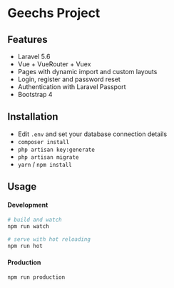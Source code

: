 # Geechs Project

## Features

- Laravel 5.6 
- Vue + VueRouter + Vuex
- Pages with dynamic import and custom layouts
- Login, register and password reset
- Authentication with Laravel Passport
- Bootstrap 4

## Installation

- Edit `.env` and set your database connection details
- `composer install`
- `php artisan key:generate`
- `php artisan migrate`
- `yarn` / `npm install`

## Usage

#### Development

```bash
# build and watch
npm run watch

# serve with hot reloading
npm run hot
```

#### Production

```bash
npm run production
```
